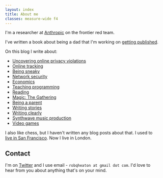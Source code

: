 ```yaml
---
layout: index
title: About me
classes: measure-wide f4
---
```

I'm a researcher at [Anthropic][anthropic] on the frontier red team.

I've written a book about being a dad that I'm working on [getting published](/book-draft-finished).

On this blog I write about:

* [Uncovering online privacy violations][wacom]
* [Online tracking][online-tracking]
* [Being sneaky][weseeyou]
* [Network security][tcp-reset]
* [Economics][economics]
* [Teaching programming][ppab]
* [Reading][how-to-read]
* [Magic: The Gathering][mtg]
* [Being a parent][childbirth]
* [Writing stories][in-context]
* [Writing clearly][style-guide]
* [Synthwave music production][gary-computer]
* [Video games][skyrim]

I also like chess, but I haven't written any blog posts about that. I used to [live in San Francisco][sf]. Now I live in London.

## Contact

I'm on [Twitter][twitter] and I use email - `robqheaton at gmail dot com`. I'd love to hear from you about anything that's on your mind.

[wacom]: https://robertheaton.com/2020/02/05/wacom-drawing-tablets-track-name-of-every-application-you-open/
[stripe]: /2014/03/07/lessons-from-a-silicon-valley-job-search/
[online-tracking]: /2017/11/20/how-does-online-tracking-actually-work/
[weseeyou]: /2017/10/17/we-see-you-democratizing-de-anonymization/
[economics]: /2018/06/05/why-economists-need-bureaucracy/
[ppab]: /2018/06/12/programming-projects-for-advanced-beginners-ascii-art/
[how-to-read]: /2018/06/25/how-to-read/
[mtg]: /2016/09/03/ten-somewhat-advanced-magic-the-gathering-plays/
[in-context]: /2016/04/09/in-context/
[style-guide]: https://robertheaton.com/2018/12/06/a-blogging-style-guide/
[childbirth]: https://robertheaton.com/2019/06/17/childbirth-a-fathers-eye-view/
[gary-computer]: https://robertheaton.com/2020/03/13/smile-by-papa-gary-computer-remix/
[sf]: /2014/10/25/tales-from-a-san-francisco-housing-search/
[office-hours]: /office-hours
[pfab]: https://advancedbeginners.substack.com
[pfab-archives]: /pfab
[twitter]: https://twitter.com/robjheaton
[tcp-reset]: https://robertheaton.com/2020/04/27/how-does-a-tcp-reset-attack-work/
[skyrim]: https://robertheaton.com/2018/07/04/i-went-to-skyrim-once/
[anthropic]: https://anthropic.com
